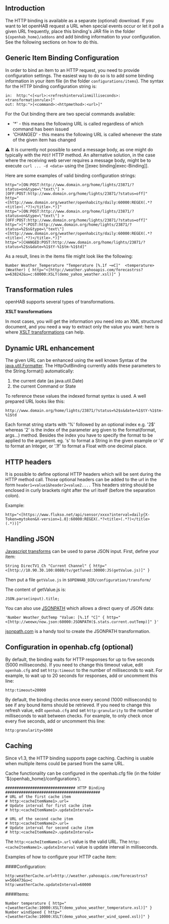 ## Introduction

The HTTP binding is available as a separate (optional) download.
If you want to let openHAB request a URL when special events occur or let it poll a given URL frequently, place this binding's JAR file in the folder `${openhab_home}/addons` and add binding information to your configuration. See the following sections on how to do this. 

## Generic Item Binding Configuration

In order to bind an item to an HTTP request, you need to provide configuration settings. The easiest way to do so is to add some binding information in your item file (in the folder `configurations/items`). The syntax for the HTTP binding configuration string is:

    in:  http:"<[<url>:<refreshintervalinmilliseconds>:<transformationrule>]"
    out: http:">[<command>:<httpmethod>:<url>]"

For the Out binding there are two special commands available:

- '*' - this means the following URL is called regardless of which command has been issued
- 'CHANGED' - this means the following URL is called whenever the state of the given item has changed

:warning: It is currently not possible to send a message body, as one might do typically with the `POST` HTTP method. An alternative solution, in the case where the receiving web server requires a message body, might be to execute `curl ... -d <data>` using the [[exec binding|exec-Binding]].

Here are some examples of valid binding configuration strings:

    http=">[ON:POST:http://www.domain.org/home/lights/23871/?status=on&type=\"text\"] >[OFF:POST:http://www.domain.org/home/lights/23871/?status=off]"
    http="<[http://www.domain.org/weather/openhabcity/daily:60000:REGEX(.*?<title>(.*?)</title>.*)]"
    http=">[ON:POST:http://www.domain.org/home/lights/23871/?status=on&type=\"text\"] >[OFF:POST:http://www.domain.org/home/lights/23871/?status=off]"
    http=">[*:POST:http://www.domain.org/home/lights/23871/?status=%2$s&type=\"text\"] <[http://www.domain.org/weather/openhabcity/daily:60000:REGEX(.*?<title>(.*?)</title>.*)]"
    http=">[CHANGED:POST:http://www.domain.org/home/lights/23871/?status=%2$s&date=%1$tY-%1$tm-%1$td]"


As a result, lines in the items file might look like the following:

    Number Weather_Temperature "Temperature [%.1f ¬∞C]"  <temperature>  (Weather) { http="<[http://weather.yahooapis.com/forecastrss?w=638242&u=c:60000:XSLT(demo_yahoo_weather.xsl)]" }
    
## Transformation rules

openHAB supports several types of transformations.

**XSLT transformations**

In most cases, you will get the information you need into an XML structured document, and you need a way to extract only the value you want: here is where [XSLT transformations](Samples-XSLT-Transformations) can help. 

## Dynamic URL enhancement

The given URL can be enhanced using the well known Syntax of the [java.util.Formatter](http://docs.oracle.com/javase/6/docs/api/java/util/Formatter.html). The HttpOutBinding currently adds these parameters to the String.format() automatically:

1. the current date (as java.util.Date)
1. the current Command or State

To reference these values the indexed format syntax is used. A well prepared URL looks like this:

` http://www.domain.org/home/lights/23871/?status=%2$s&date=%1$tY-%1$tm-%1$td `

Each format string starts with '%' followed by an optional index e.g. '2$' whereas '2' is the index of the parameter arg given to the format(format, args...) method. Besides the index you have to specify the format to be applied to the argument. eg. 's' to format a String in the given example or 'd' to format an Integer, or '.1f' to format a Float with one decimal place.

## HTTP headers

It is possible to define optional HTTP headers which will be sent during the HTTP method call. Those optional headers can be added to the url in the form `header1=value1&header2=value2....` This headers string should be enclosed in curly brackets right after the url itself (before the separation colon).

Example:

    http="<[https://www.flukso.net/api/sensor/xxxx?interval=daily{X-Token=mytoken&X-version=1.0}:60000:REGEX(.*?<title>(.*?)</title>(.*))]"

## Handling JSON

[Javascript transforms](Transformations#java-script-transformation-service) can be used to parse JSON input. First, define your item:

`String DirecTV1_Ch "Current Channel" { http="<[http://10.90.30.100:8080/tv/getTuned:30000:JS(getValue.js)]" }`

Then put a file `getValue.js` in `$OPENHAB_DIR/configuration/transform/`

The content of getValue.js is:

    JSON.parse(input).title;

You can also use [JSONPATH](Transformations#jsonpath-transformation-service) which allows a direct query of JSON data:

    'Number Weather_OutTemp "Value: [%.1f °C]" { http="<[http://weewx/now.json:60000:JSONPATH($.stats.current.outTemp)]" }'

[jsonpath.com](http://jsonpath.com/) is a handy tool to create the JSONPATH transformation.

## Configuration in openhab.cfg (optional)

By default, the binding waits for HTTP responses for up to five seconds (5000 milliseconds).  If you need to change this timeout value, edit `openhab.cfg` and set `http:timeout` to the number of milliseconds to wait.  For example, to wait up to 20 seconds for responses, add or uncomment this line:

    http:timeout=20000

By default, the binding checks once every second (1000 milliseconds) to see if any bound items should be retrieved.  If you need to change this refresh value, edit `openhab.cfg` and set `http:granularity` to the number of milliseconds to wait between checks.  For example, to only check once every five seconds, add or uncomment this line:

    http:granularity=5000

## Caching

Since v1.3, the HTTP binding supports page caching. Caching is usable when multiple items could be parsed from the same URL.

Cache functionality can be configured in the openhab.cfg file (in the folder '${openhab_home}/configurations').

    ############################### HTTP Binding ##########################################
    # URL of the first cache item
    # http:<cacheItemName1>.url=
    # Update interval for first cache item
    # http:<cacheItemName1>.updateInterval=
    
    # URL of the second cache item
    # http:<cacheItemName2>.url=
    # Update interval for second cache item
    # http:<cacheItemName2>.updateInterval=

The `http:<cacheItemName1>.url` value is the valid URL. 
The `http:<cacheItemName1>.updateInterval` value is update interval in milliseconds.

Examples of how to configure your HTTP cache item:

####Configuration:

    http:weatherCache.url=http://weather.yahooapis.com/forecastrss?w=566473&u=c
    http:weatherCache.updateInterval=60000

####Items:

    Number temperature { http="<[weatherCache:10000:XSLT(demo_yahoo_weather_temperature.xsl)]" }
    Number windSpeed { http="<[weatherCache:10000:XSLT(demo_yahoo_weather_wind_speed.xsl)]" }

